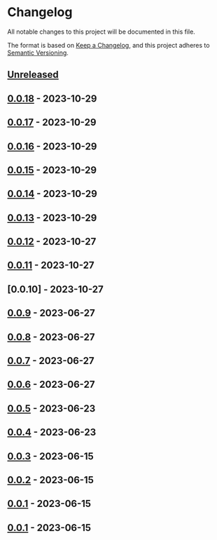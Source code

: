 # Changelog

All notable changes to this project will be documented in this file.

The format is based on [Keep a Changelog](https://keepachangelog.com/en/1.0.0/),
and this project adheres to [Semantic Versioning](https://semver.org/spec/v2.0.0.html).

## [Unreleased]

## [0.0.18] - 2023-10-29

## [0.0.17] - 2023-10-29

## [0.0.16] - 2023-10-29

## [0.0.15] - 2023-10-29

## [0.0.14] - 2023-10-29

## [0.0.13] - 2023-10-29

## [0.0.12] - 2023-10-27

## [0.0.11] - 2023-10-27

## [0.0.10] - 2023-10-27

## [0.0.9] - 2023-06-27

## [0.0.8] - 2023-06-27

## [0.0.7] - 2023-06-27

## [0.0.6] - 2023-06-27

## [0.0.5] - 2023-06-23

## [0.0.4] - 2023-06-23

## [0.0.3] - 2023-06-15

## [0.0.2] - 2023-06-15

## [0.0.1] - 2023-06-15

[0.0.14]: https://github.com/TrujilloGarcia/spiralverse-front/compare/0.0.9...0.0.14

[0.0.12]: https://github.com/TrujilloGarcia/spiralverse-front/compare/0.0.10...0.0.12

[0.0.11]: https://github.com/TrujilloGarcia/spiralverse-front/compare/0.0.10...0.0.11

[0.0.13]: https://github.com/TrujilloGarcia/spiralverse-front/compare/0.0.9...0.0.13

[0.0.9]: https://github.com/TrujilloGarcia/spiralverse-front/compare/0.0.8...0.0.9

[0.0.8]: https://github.com/TrujilloGarcia/spiralverse-front/compare/0.0.7...0.0.8

[0.0.7]: https://github.com/TrujilloGarcia/spiralverse-front/compare/0.0.6...0.0.7

[0.0.6]: https://github.com/TrujilloGarcia/spiralverse-front/compare/0.0.2...0.0.6

[0.0.5]: https://github.com/TrujilloGarcia/spiralverse-front/compare/0.0.2...0.0.5

[0.0.4]: https://github.com/TrujilloGarcia/spiralverse-front/compare/0.0.2...0.0.4

[0.0.3]: https://github.com/TrujilloGarcia/spiralverse-front/compare/0.0.2...0.0.3

[0.0.2]: https://github.com/TrujilloGarcia/spiralverse-front/compare/0.0.1...0.0.2

## [0.0.1] - 2023-06-15

[0.0.1]: https://github.com/TrujilloGarcia/spiralverse-front/compare/0.0.1...0.0.1

[0.0.1]: https://github.com/TrujilloGarcia/spiralverse-front/compare/fc7e135fe1597bfb81cb5c70a8e4b06d60bd8bba...0.0.1

[Unreleased]: https://github.com/TrujilloGarcia/spiralverse-front/compare/0.0.18...HEAD

[0.0.18]: https://github.com/TrujilloGarcia/spiralverse-front/compare/0.0.17...0.0.18

[0.0.17]: https://github.com/TrujilloGarcia/spiralverse-front/compare/0.0.16...0.0.17

[0.0.16]: https://github.com/TrujilloGarcia/spiralverse-front/compare/0.0.15...0.0.16

[0.0.15]: https://github.com/TrujilloGarcia/spiralverse-front/compare/0.0.14...0.0.15
